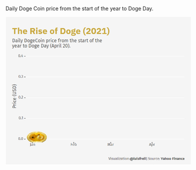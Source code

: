 Daily Doge Coin price from the start of the year to Doge Day.

![Line plot that shows the rise of DogeCoin from the start of the year to Doge Day (April 20). At the start of the year Doge Coin was worth less than 10 cents, by April 20 it was worth around 37 cents. It is a gif so you can see the movement in price animated.](https://github.com/luisfrein/-30DayChartChallenge/blob/master/2021/D20.Upwards/D20.Upwards.gif)
